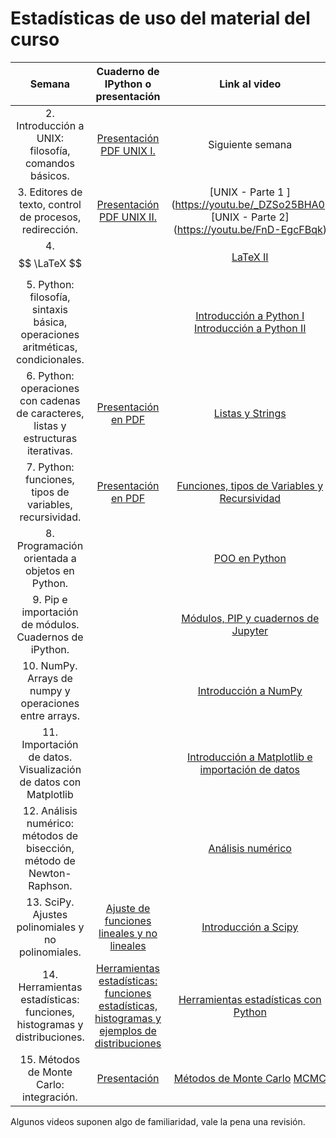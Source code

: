# Estadísticas de uso del material del curso


| Semana       | Cuaderno de IPython o presentación           | Link al video  |  Vistas al 23.01.17 |
|:-------------:|:-------------:| :-----:|:-----:|
|2. Introducción a UNIX: filosofía, comandos básicos. | [Presentación PDF UNIX I.](https://github.com/ComputoCienciasUniandes/HerramientasComputacionales/raw/master/Lectures/01.Unix-Console/Lecture/01%20UNIX.pdf)|Siguiente semana|NA|
|3. Editores de texto, control de procesos, redirección.|[Presentación PDF UNIX II.](https://github.com/ComputoCienciasUniandes/HerramientasComputacionales/raw/master/Lectures/02.Unix-TextEditors/02%20emacs%2C%20scripts%2C%20redir%20%26%20pipelines.pdf)|[UNIX - Parte 1 ] (https://youtu.be/_DZSo25BHA0)  [UNIX - Parte 2] (https://youtu.be/FnD-EgcFBqk)| Parte 1: 1184 - Parte 2: 602 |
|4. $$ \LaTeX $$ ||[LaTeX II ](https://youtu.be/y5jXAv3as6I)|792|
|5. Python: filosofía, sintaxis básica, operaciones aritméticas, condicionales.||[Introducción a Python I](https://youtu.be/ElXRztoqfZY) [Introducción a Python II](https://youtu.be/Tzo0WhMA_CA)| Parte 1: 663 - Parte 2: 734|
|6. Python: operaciones con cadenas de caracteres, listas y estructuras iterativas.| [Presentación en PDF](https://github.com/ComputoCienciasUniandes/HerramientasComputacionales/raw/master/Lectures/98.Python/Python_Listas_y_Strings.pdf) |  [Listas y Strings](https://youtu.be/d6Wk3O6pEYY)  | 1081 |
|7. Python: funciones, tipos de variables, recursividad.|[Presentación en PDF](https://github.com/ComputoCienciasUniandes/HerramientasComputacionales/raw/master/Lectures/98.Python/Python_%20Funciones%2C%20Tipos%20de%20Variables%20y%20Recursividad.pdf)|[Funciones, tipos de Variables y Recursividad](https://youtu.be/iXfM_5diy4o)| 1,244 |
|8. Programación orientada a objetos en Python.||[POO en Python](https://youtu.be/C-siW0pLQ_E) | 1090 |
|9. Pip e importación de módulos. Cuadernos de iPython.||[Módulos, PIP y cuadernos de Jupyter](https://youtu.be/IpyG-1Ied3w)| 1227 |
|10. NumPy. Arrays de numpy y operaciones entre arrays.||[Introducción a NumPy](https://youtu.be/CvwMtyb5xRA)| 1130 |
|11. Importación de datos. Visualización de datos con Matplotlib||[Introducción a Matplotlib e importación de datos](https://youtu.be/GbNWz5fS41g)| 1017 |
|12. Análisis numérico: métodos de bisección, método de Newton-Raphson.||[Análisis numérico](https://youtu.be/Pz_-Uhem72Y)| 833 |
|13. SciPy. Ajustes polinomiales y no polinomiales.| [Ajuste de funciones lineales y no lineales](https://github.com/ComputoCienciasUniandes/HerramientasComputacionales/blob/ec30d67ef60198b13e73f457acf24f2d64c49bd7/Lectures/98.Python/optimizacion.ipynb) |[Introducción a Scipy](https://www.youtube.com/watch?v=_rSJ9wbHQyI)| 864 |
|14. Herramientas estadísticas: funciones, histogramas y distribuciones.| [Herramientas estadísticas: funciones estadísticas, histogramas y ejemplos de distribuciones](https://github.com/ComputoCienciasUniandes/HerramientasComputacionales/blob/ec30d67ef60198b13e73f457acf24f2d64c49bd7/Lectures/98.Python/Herramientas_estad%C3%ADsticas_2.ipynb) | [Herramientas estadísticas con Python](https://youtu.be/oWm1qWDMMaM) | 785 |
|15. Métodos de Monte Carlo: integración.| [Presentación](http://nbviewer.jupyter.org/github/ComputoCienciasUniandes/HerramientasComputacionales/blob/master/Lectures/12.Monte-Carlo/MC-presentation.ipynb) | [Métodos de Monte Carlo](https://youtu.be/tPNL_gwQYcI) [MCMC](http://nbviewer.jupyter.org/github/ComputoCienciasUniandes/HerramientasComputacionales/blob/master/Lectures/13.MCMC/MCMC.ipynb) | 491 |

Algunos videos suponen algo de familiaridad, vale la pena una revisión.
